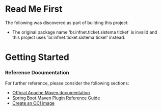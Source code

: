 # Read Me First
The following was discovered as part of building this project:

* The original package name 'br.infnet.ticket.sistema ticket' is invalid and this project uses 'br.infnet.ticket.sistema.ticket' instead.

# Getting Started

### Reference Documentation
For further reference, please consider the following sections:

* [Official Apache Maven documentation](https://maven.apache.org/guides/index.html)
* [Spring Boot Maven Plugin Reference Guide](https://docs.spring.io/spring-boot/docs/3.0.0/maven-plugin/reference/html/)
* [Create an OCI image](https://docs.spring.io/spring-boot/docs/3.0.0/maven-plugin/reference/html/#build-image)


